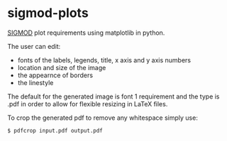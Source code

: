 # sigmod-plots

[SIGMOD] plot requirements using matplotlib in python.

The user can edit:
  * fonts of the labels, legends, title, x axis and y axis numbers
  * location and size of the image
  * the appearnce of borders
  * the linestyle

The default for the generated image is font 1 requirement and the type is .pdf
in order to allow for flexible resizing in LaTeX files.

To crop the generated pdf to remove any whitespace simply use:

```bash
$ pdfcrop input.pdf output.pdf
```

[SIGMOD]: http://www.sigmod2015.org